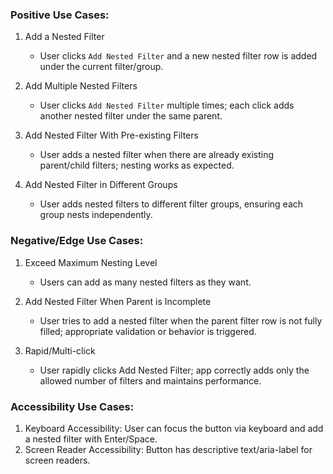 ### Positive Use Cases:
1. Add a Nested Filter
   * User clicks `Add Nested Filter` and a new nested filter row is added under the current filter/group.

2. Add Multiple Nested Filters
   * User clicks `Add Nested Filter` multiple times; each click adds another nested filter under the same parent.

3. Add Nested Filter With Pre-existing Filters
   * User adds a nested filter when there are already existing parent/child filters; nesting works as expected.

4. Add Nested Filter in Different Groups
   * User adds nested filters to different filter groups, ensuring each group nests independently.

### Negative/Edge Use Cases:
1. Exceed Maximum Nesting Level
   * Users can add as many nested filters as they want.

2. Add Nested Filter When Parent is Incomplete
   * User tries to add a nested filter when the parent filter row is not fully filled; appropriate validation or behavior is triggered.

3. Rapid/Multi-click
   * User rapidly clicks Add Nested Filter; app correctly adds only the allowed number of filters and maintains performance.

### Accessibility Use Cases:
1. Keyboard Accessibility: User can focus the button via keyboard and add a nested filter with Enter/Space.
2. Screen Reader Accessibility: Button has descriptive text/aria-label for screen readers.
